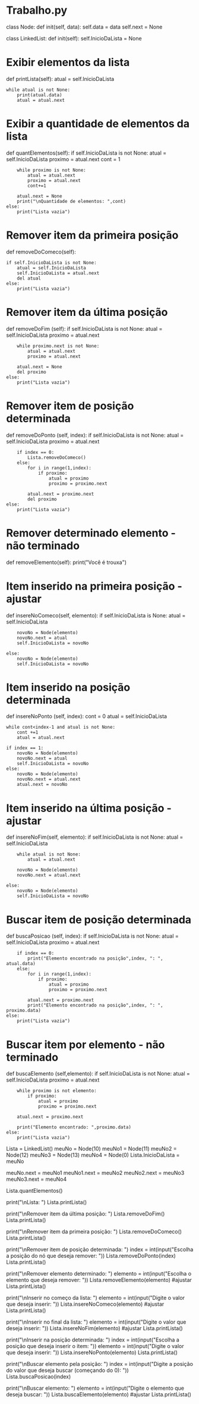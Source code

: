 # Trabalho.py

class Node: def init(self, data): self.data = data self.next = None

class LinkedList: def init(self): self.InicioDaLista = None

# Exibir elementos da lista
def printLista(self):
    atual = self.InicioDaLista
     
    while atual is not None:
        print(atual.data)
        atual = atual.next

# Exibir a quantidade de elementos da lista
def quantElementos(self):
    if self.InicioDaLista is not None:
        atual = self.InicioDaLista
        proximo = atual.next
        cont = 1
        
        while proximo is not None:
            atual = atual.next
            proximo = atual.next
            cont+=1
        
        atual.next = None
        print("\nQuantidade de elementos: ",cont)
    else:
        print("Lista vazia")

# Remover item da primeira posição 
def removeDoComeco(self):
    
    if self.InicioDaLista is not None:
        atual = self.InicioDaLista
        self.InicioDaLista = atual.next
        del atual
    else:
        print("Lista vazia")

# Remover item da última posição
def removeDoFim (self):
    if self.InicioDaLista is not None:
        atual = self.InicioDaLista
        proximo = atual.next
        
        while proximo.next is not None:
            atual = atual.next
            proximo = atual.next
        
        atual.next = None
        del proximo
    else:
        print("Lista vazia")

# Remover item de posição determinada
def removeDoPonto (self, index):
    if self.InicioDaLista is not None:
        atual = self.InicioDaLista
        proximo = atual.next
        
        if index == 0: 
            Lista.removeDoComeco()
        else:
            for i in range(1,index):
                if proximo:
                    atual = proximo
                    proximo = proximo.next
            
            atual.next = proximo.next
            del proximo
    else:
        print("Lista vazia")

# Remover determinado elemento - não terminado
def removeElemento(self):
    print("Você é trouxa")

# Item inserido na primeira posição - ajustar
def insereNoComeco(self, elemento):
    if self.InicioDaLista is None:
        atual = self.InicioDaLista

        novoNo = Node(elemento)
        novoNo.next = atual
        self.InicioDaLista = novoNo
        
    else:
        novoNo = Node(elemento)
        self.InicioDaLista = novoNo

# Item inserido na posição determinada
def insereNoPonto (self, index):
    cont = 0
    atual = self.InicioDaLista

    while cont<index-1 and atual is not None:
        cont +=1
        atual = atual.next
    
    if index == 1:
        novoNo = Node(elemento)
        novoNo.next = atual
        self.InicioDaLista = novoNo
    else:
        novoNo = Node(elemento)
        novoNo.next = atual.next
        atual.next = novoNo

# Item inserido na última posição - ajustar
def insereNoFim(self, elemento):
    if self.InicioDaLista is not None:
        atual = self.InicioDaLista
        
        while atual is not None:
            atual = atual.next

        novoNo = Node(elemento)
        novoNo.next = atual.next

    else:
        novoNo = Node(elemento)
        self.InicioDaLista = novoNo

# Buscar item de posição determinada
def buscaPosicao (self, index):
    if self.InicioDaLista is not None:
        atual = self.InicioDaLista
        proximo = atual.next
        
        if index == 0: 
            print("Elemento encontrado na posição",index, ": ", atual.data)
        else:
            for i in range(1,index):
                if proximo:
                    atual = proximo
                    proximo = proximo.next
                
            atual.next = proximo.next
            print("Elemento encontrado na posição",index, ": ", proximo.data)
    else:
        print("Lista vazia")

# Buscar item por elemento - não terminado
def buscaElemento (self,elemento):
    if self.InicioDaLista is not None:
        atual = self.InicioDaLista
        proximo = atual.next
            
        while proximo is not elemento:
            if proximo:
                atual = proximo
                proximo = proximo.next
                
        atual.next = proximo.next
        
        print("Elemento encontrado: ",proximo.data)
    else:
        print("Lista vazia")
Lista = LinkedList() meuNo = Node(10) meuNo1 = Node(11) meuNo2 = Node(12) meuNo3 = Node(13) meuNo4 = Node(0) Lista.InicioDaLista = meuNo

meuNo.next = meuNo1 meuNo1.next = meuNo2 meuNo2.next = meuNo3 meuNo3.next = meuNo4

Lista.quantElementos()

print("\nLista: ") Lista.printLista()

print("\nRemover item da última posição: ") Lista.removeDoFim() Lista.printLista()

print("\nRemover item da primeira posição: ") Lista.removeDoComeco() Lista.printLista()

print("\nRemover item de posição determinada: ") index = int(input("Escolha a posição do nó que deseja remover: ")) Lista.removeDoPonto(index) Lista.printLista()

print("\nRemover elemento determinado: ") elemento = int(input("Escolha o elemento que deseja remover: ")) Lista.removeElemento(elemento) #ajustar Lista.printLista()

print("\nInserir no começo da lista: ") elemento = int(input("Digite o valor que deseja inserir: ")) Lista.insereNoComeco(elemento) #ajustar Lista.printLista()

print("\nInserir no final da lista: ") elemento = int(input("Digite o valor que deseja inserir: ")) Lista.insereNoFim(elemento) #ajustar Lista.printLista()

print("\nInserir na posição determinada: ") index = int(input("Escolha a posição que deseja inserir o item: ")) elemento = int(input("Digite o valor que deseja inserir: ")) Lista.insereNoPonto(elemento) Lista.printLista()

print("\nBuscar elemento pela posição: ") index = int(input("Digite a posição do valor que deseja buscar (começando do 0): ")) Lista.buscaPosicao(index)

print("\nBuscar elemento: ") elemento = int(input("Digite o elemento que deseja buscar: ")) Lista.buscaElemento(elemento) #ajustar Lista.printLista()

